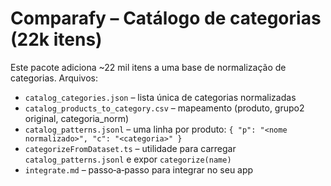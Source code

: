 # Comparafy – Catálogo de categorias (22k itens)

Este pacote adiciona ~22 mil itens a uma base de normalização de categorias.
Arquivos:

- `catalog_categories.json` – lista única de categorias normalizadas
- `catalog_products_to_category.csv` – mapeamento (produto, grupo2 original, categoria_norm)
- `catalog_patterns.jsonl` – uma linha por produto: `{ "p": "<nome normalizado>", "c": "<categoria>" }`
- `categorizeFromDataset.ts` – utilidade para carregar `catalog_patterns.jsonl` e expor `categorize(name)`
- `integrate.md` – passo‑a‑passo para integrar no seu app

